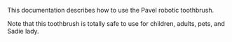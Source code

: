 This documentation describes how to use the Pavel robotic toothbrush.

Note that this toothbrush is totally safe to use for children, adults, pets, and Sadie lady.

